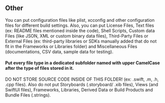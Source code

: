 ## Other

You can put configuration files like plist, xcconfig and other configuration files for different build settings. Also, you can put License Files, Text files (ex: README files mentioned inside the code), Shell Scripts, Custom data Files (like JSON, XML or custom binary data files), Third-Party Files or External Files (ex: third-party libraries or SDKs manually added that do not fit in the Frameworks or Libraries folder) and Miscellaneous Files (documentations, CSV data, sample data for testing).

#### Put every file type in a dedicated subfolder named with upper CamelCase after the type of files stored in it.

DO NOT STORE SOURCE CODE INSIDE OF THIS FOLDER! (ex: .swift, .m, .h, .cpp files). Also do not put Storyboards (.storyboard/ .xib files), Views (and SwiftUI files), Frameworks, Libraries, Derived Data or Build Products and Bundle Files (.strings).